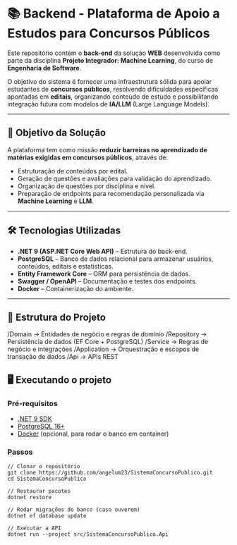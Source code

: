 # 📚 Backend - Plataforma de Apoio a Estudos para Concursos Públicos

Este repositório contém o **back-end** da solução **WEB** desenvolvida como parte da disciplina **Projeto Integrador: Machine Learning**, do curso de **Engenharia de Software**.  

O objetivo do sistema é fornecer uma infraestrutura sólida para apoiar estudantes de **concursos públicos**, resolvendo dificuldades específicas apontadas em **editais**, organizando conteúdo de estudo e possibilitando integração futura com modelos de **IA/LLM** (Large Language Models).

---

## 🎯 Objetivo da Solução
A plataforma tem como missão **reduzir barreiras no aprendizado de matérias exigidas em concursos públicos**, através de:
- Estruturação de conteúdos por edital.
- Geração de questões e avaliações para validação do aprendizado.
- Organização de questões por disciplina e nível.
- Preparação de endpoints para recomendação personalizada via **Machine Learning** e **LLM**.

---

## 🛠️ Tecnologias Utilizadas
- **.NET 9 (ASP.NET Core Web API)** – Estrutura do back-end.  
- **PostgreSQL** – Banco de dados relacional para armazenar usuários, conteúdos, editais e estatísticas.  
- **Entity Framework Core** – ORM para persistência de dados.  
- **Swagger / OpenAPI** – Documentação e testes dos endpoints.  
- **Docker** – Containerização do ambiente.  

---

## 📂 Estrutura do Projeto
/Domain -> Entidades de negócio e regras de domínio
/Repository -> Persistência de dados (EF Core + PostgreSQL)
/Service -> Regras de negócio e integrações
/Application -> Orquestração e escopos de transação de dados
/Api -> APIs REST

## 🖥️ Executando o projeto
### Pré-requisitos
- [.NET 9 SDK](https://dotnet.microsoft.com/download)
- [PostgreSQL 16+](https://www.postgresql.org/)
- [Docker](https://www.docker.com/) (opcional, para rodar o banco em container)

### Passos
```
// Clonar o repositório
git clone https://github.com/angelum23/SistemaConcursoPublico.git
cd SistemaConcursoPublico

// Restaurar pacotes
dotnet restore

// Rodar migrações do banco (caso ouverem)
dotnet ef database update

// Executar a API
dotnet run --project src/SistemaConcursoPublico.Api
```
